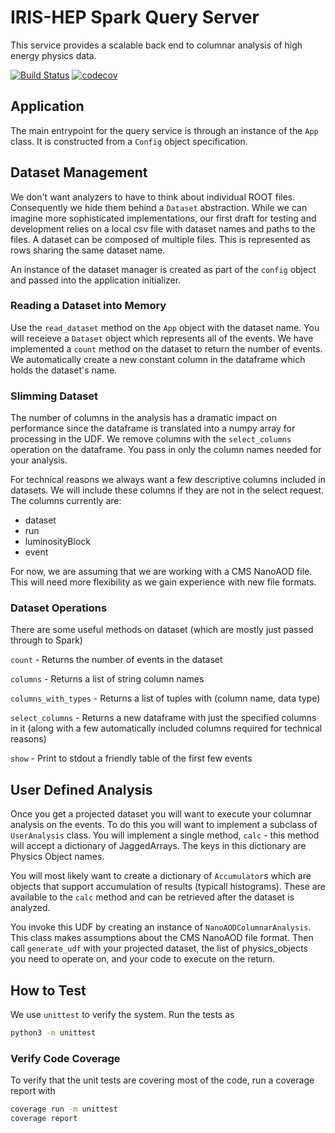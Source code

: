 # IRIS-HEP Spark Query Server
This service provides a scalable back end to columnar analysis of high energy
physics data.

[![Build Status](https://travis-ci.org/BenGalewsky/spark-hep-query.svg?branch=master)](https://travis-ci.org/BenGalewsky/spark-hep-query)
[![codecov](https://codecov.io/gh/BenGalewsky/spark-hep-query/branch/master/graph/badge.svg)](https://codecov.io/gh/BenGalewsky/spark-hep-query)

## Application
The main entrypoint for the query service is through an instance of the `App` 
class.  It is constructed from a `Config` object specification.

## Dataset Management
We don't want analyzers to have to think about individual ROOT files. 
Consequently we hide them behind a `Dataset` abstraction. While we can imagine 
more sophisticated implementations, our first draft for testing and development 
relies on a local csv file with dataset names and paths to the files. A 
dataset can be composed of multiple files. This is represented as rows sharing 
the same dataset name.

An instance of the dataset manager is created as part of the `config` object 
and passed into the application initializer.

### Reading a Dataset into Memory
Use the `read_dataset` method on the `App` object with the dataset name. You 
will receieve a `Dataset` object which represents all of the events. We have
implemented a `count` method on the dataset to return the number of events. 
We automatically create a new constant column in the dataframe which holds the 
dataset's name.

### Slimming Dataset
The number of columns in the analysis has a dramatic impact on performance since
the dataframe is translated into a numpy array for processing in the 
UDF. We remove columns with the `select_columns` operation on the dataframe. You 
pass in only the column names needed for your analysis.

For technical reasons we always want a few descriptive columns included in
datasets. We will include these columns if they are not in the select 
request. The columns currently are:
* dataset
* run
* luminosityBlock
* event

For now, we are assuming that we are working with a CMS NanoAOD file. This 
will need more flexibility as we gain experience with new file formats.

### Dataset Operations
There are some useful methods on dataset (which are mostly just passed
through to Spark)

`count` - Returns the number of events in the dataset

`columns` - Returns a list of string column names

`columns_with_types` - Returns a list of tuples with (column name, data type)
 
`select_columns` - Returns a new dataframe with just the specified columns in it
(along with a few automatically included columns required for technical reasons)

`show` - Print to stdout a friendly table of the first few events

## User Defined Analysis
Once you get a projected dataset you will want to execute your columnar analysis
on the events. To do this you will want to implement a subclass of 
`UserAnalysis` class. You will implement a single method, `calc` - this
method will accept a dictionary of JaggedArrays. The keys in this dictionary
are Physics Object names.

You will most likely want to create a dictionary of `Accumulator`s which 
are objects that support accumulation of results (typicall histograms). These
are available to the `calc` method and can be retrieved after the dataset 
is analyzed.

You invoke this UDF by creating an instance of `NanoAODColumnarAnalysis`. This
class makes assumptions about the CMS NanoAOD file format. Then call
`generate_udf` with your projected dataset, the list of physics_objects you
need to operate on, and your code to execute on the return.


## How to Test
We use `unittest` to verify the system. Run the tests as 
```bash
python3 -m unittest
```


### Verify Code Coverage
To verify that the unit tests are covering most of the code, run a coverage
report with 
```bash
coverage run -m unittest
coverage report
```
